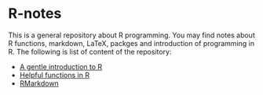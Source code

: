 # R-notes

This is a general repository about R programming. You may find notes about R functions, markdown, LaTeX, packges and introduction of programming in R. The following is list of content of the repository:
- [A gentle introduction to R](https://github.com/ashki23/R-notes/blob/master/R_intro.md)
- [Helpful functions in R](https://github.com/ashki23/R-notes/blob/master/R_functions.md)
- [RMarkdown](https://github.com/ashki23/R-notes/blob/master/R_markdown.md)

